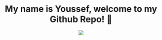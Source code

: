 <h1 align="center">
  My name is Youssef, welcome to my Github Repo! 👋
 </h1>

<p align="center">
  <img src="https://thumbs.gfycat.com/SpanishShrillIvorygull-small.gif" style="max-width: 120px; height: auto;"/>
 </p>
 <!--
**eryous/eryous** is a ✨ _special_ ✨ repository because its `README.md` (this file) appears on your GitHub profile.

Here are some ideas to get you started:

- 🔭 I’m currently working on ...
- 🌱 I’m currently learning ...
- 👯 I’m looking to collaborate on ...
- 🤔 I’m looking for help with ...
- 💬 Ask me about ...
- 📫 How to reach me: ...
- 😄 Pronouns: ...
- ⚡ Fun fact: ...
-->
